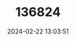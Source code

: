 ---
title: "136824"
category: "Natalus jamaicensis"
draft: false
date: 2024-02-22 13:03:51
languages:
  English: ["Jamaican Greater Funnel-eared Bat"]
---